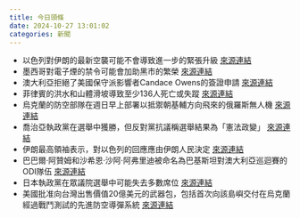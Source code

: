 ```yaml
---
title: 今日頭條
date: 2024-10-27 13:01:02
categories: 新聞            
---
```

- 以色列對伊朗的最新空襲可能不會導致進一步的緊張升級 [來源連結](https://asiatimes.com/2024/10/israel-strike-on-iran-actually-de-escalates-mideast-tensions-for-now/)
- 墨西哥對電子煙的禁令可能會加助黑市的繁榮 [來源連結](https://www.theguardian.com/world/2024/oct/27/mexico-vape-ban-cartels)
- 澳大利亞拒絕了美國保守派影響者Candace Owens的簽證申請 [來源連結](https://www.theguardian.com/us-news/2024/oct/27/australia-rejects-visa-application-by-rightwing-us-pundit-candace-owens)
- 菲律賓的洪水和山體滑坡導致至少136人死亡或失蹤 [來源連結](https://www.aljazeera.com/news/2024/10/27/floods-and-landslides-in-philippines-leave-at-least-136-dead-or-missing)
- 烏克蘭的防空部隊在週日早上部署以抵禦朝基輔方向飛來的俄羅斯無人機 [來源連結](https://www.aljazeera.com/news/2024/10/27/russia-ukraine-war-list-of-key-events-day-975)
- 喬治亞執政黨在選舉中獲勝，但反對黨抗議稱選舉結果為「憲法政變」 [來源連結](https://www.theguardian.com/world/2024/oct/27/georgia-election-calls-for-protests-as-ruling-pro-russia-party-declared-winner)
- 伊朗最高領袖表示，對以色列的回應應由伊朗人民決定 [來源連結](https://www.theguardian.com/world/2024/oct/27/iran-supreme-leader-ayatollah-ali-khamenei-israel-attack)
- 巴巴爾·阿贊姆和沙希恩·沙阿·阿弗里迪被命名為巴基斯坦對澳大利亞巡迴賽的ODI隊伍 [來源連結](https://www.aljazeera.com/sports/2024/10/27/azam-shaheen-back-in-pakistan-squad-for-australia-tour-in-november)
- 日本執政黨在眾議院選舉中可能失去多數席位 [來源連結](https://www.theguardian.com/world/2024/oct/27/japan-election-ruling-coalition-exit-polls)
- 美國批准向台灣出售價值20億美元的武器包，包括首次向該島嶼交付在烏克蘭經過戰鬥測試的先進防空導彈系統 [來源連結](https://www.theguardian.com/world/2024/oct/27/us-taiwan-arms-deal-china-vows-countermeasures-nasams)



